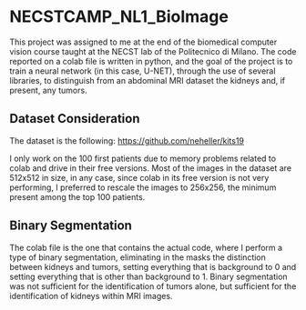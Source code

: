 # NECSTCAMP_NL1_BioImage
This project was assigned to me at the end of the biomedical computer vision course taught at the NECST lab of the Politecnico di Milano. The code reported on a colab file is written in python, and the goal of the project is to train a neural network (in this case, U-NET), through the use of several libraries, to distinguish from an abdominal MRI dataset the kidneys and, if present, any tumors.

## Dataset Consideration
The dataset is the following: https://github.com/neheller/kits19

I only work on the 100 first patients due to memory problems related to colab and drive in their free versions.
Most of the images in the dataset are 512x512 in size, in any case, since colab in its free version is not very performing, I preferred to rescale the images to 256x256, the minimum present among the top 100 patients.

## Binary Segmentation
The colab file is the one that contains the actual code, where I perform a type of binary segmentation, eliminating in the masks the distinction between kidneys and tumors, setting everything that is background to 0 and setting everything that is other than background to 1. Binary segmentation was not sufficient for the identification of tumors alone, but sufficient for the identification of kidneys within MRI images. 
